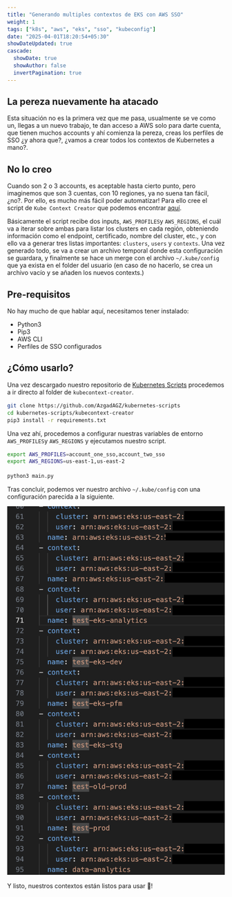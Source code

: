 ```yaml
---
title: "Generando multiples contextos de EKS con AWS SSO"
weight: 1
tags: ["k8s", "aws", "eks", "sso", "kubeconfig"]
date: "2025-04-01T18:20:54+05:30"
showDateUpdated: true
cascade:
  showDate: true
  showAuthor: false
  invertPagination: true
---
```


## La pereza nuevamente ha atacado
Esta situación no es la primera vez que me pasa, usualmente se ve como un, llegas a un nuevo trabajo, te dan acceso a AWS solo para darte cuenta, que tienen muchos accounts y ahí comienza la pereza, creas los perfiles de SSO ¿y ahora que?, ¿vamos a crear todos los contextos de Kubernetes a mano?.


## No lo creo
Cuando son 2 o 3 accounts, es aceptable hasta cierto punto, pero imaginemos que son 3 cuentas, con 10 regiones, ya no suena tan fácil, ¿no?.
Por ello, es mucho más fácil poder automatizar! Para ello cree el script de `Kube Context Creator` que podemos encontrar [aquí](https://github.com/AzgadAGZ/kubernetes-scripts/tree/main/kubecontext-creator). 

Básicamente el script recibe dos inputs, `AWS_PROFILES`y `AWS_REGIONS`, el cuál va a iterar sobre ambas para listar los clusters en cada región, obteniendo información como el endpoint, certificado, nombre del cluster, etc., y con ello va a generar tres listas importantes: `clusters`, `users` y `contexts`.
Una vez generado todo, se va a crear un archivo temporal donde esta configuración se guardara, y finalmente se hace un merge con el archivo `~/.kube/config` que ya exista en el folder del usuario (en caso de no hacerlo, se crea un archivo vacío y se añaden los nuevos contexts.) 


## Pre-requisitos
No hay mucho de que hablar aquí, necesitamos tener instalado:
- Python3
- Pip3
- AWS CLI
- Perfiles de SSO configurados


## ¿Cómo usarlo?
Una vez descargado nuestro repositorio de [Kubernetes Scripts](https://github.com/AzgadAGZ/kubernetes-scripts) procedemos a ir directo al folder de `kubecontext-creator`.

````bash
git clone https://github.com/AzgadAGZ/kubernetes-scripts
cd kubernetes-scripts/kubecontext-creator
pip3 install -r requirements.txt
````

Una vez ahí, procedemos a configurar nuestras variables de entorno `AWS_PROFILES`y `AWS_REGIONS` y ejecutamos nuestro script.
````bash
export AWS_PROFILES=account_one_sso,account_two_sso
export AWS_REGIONS=us-east-1,us-east-2

python3 main.py
````

Tras concluir, podemos ver nuestro archivo `~/.kube/config` con una configuración parecida a la siguiente.

![EKS Context Generated](context-generated.png "EKS Contexts Generated")


Y listo, nuestros contextos están listos para usar 🤖!
